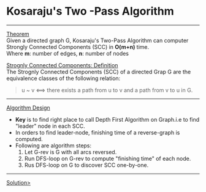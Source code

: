 # Kosaraju's Two -Pass Algorithm

***
<ins>Theorem</ins></br>
Given a directed graph G, Kosaraju's Two-Pass Algorithm can computer Strongly Connected Components (SCC) in **O(m+n)** time.</br>
Where **m**: number of edges, **n**: number of nodes


<ins>Strognly Connected Components: Definition</ins></br>
The Strognly Connected Components (SCC) of a directed Grap G are the equivalence classes of the following relation: 

> u ~ v  <==> there exists a path from u to v and a path from v to u in G. 

***
<ins>Algorithm Design</ins></br>
- **Key** is to find right place to call Depth First Algorithm on Graph.i.e to find "leader" node in each SCC.</br>
- In orders to find leader-node, finishing time of a reverse-graph is computed. </br>
- Following are algorithm steps: </br>
    1. Let G-rev is G with all arcs reversed.
    2. Run DFS-loop on G-rev to compute "finishing time" of each node.
    3. Rus DFS-loop on G to discover SCC one-by-one. 
    
***
<ins>Solution></ins><br>


  
  
